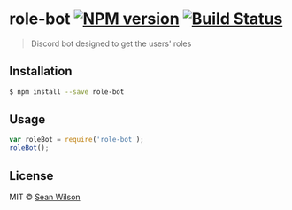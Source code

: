 # role-bot [![NPM version](https://badge.fury.io/js/role-bot.svg)](https://npmjs.org/package/role-bot) [![Build Status](https://travis-ci.org/seanc/role-bot.svg?branch=master)](https://travis-ci.org/seanc/role-bot)

> Discord bot designed to get the users' roles

## Installation

```sh
$ npm install --save role-bot
```

## Usage

```js
var roleBot = require('role-bot');
roleBot();
```

## License

MIT © [Sean Wilson](https://imsean.me)
